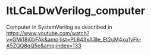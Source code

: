 # ItLCaLDwVerilog_computer
Computer in SystemVerilog as described in https://www.youtube.com/watch?v=GMi18i0bFAk&amp;list=PL643xA3Ie_Et2uM4xu1yFk-A5ZQQ8gQ5e&amp;index=133
